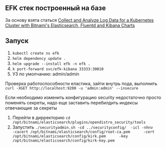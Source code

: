 ## EFK стек построенный на базе 
За основу взята статься 
[Collect and Analyze Log Data for a Kubernetes Cluster with Bitnami's Elasticsearch, Fluentd and Kibana Charts](https://docs.bitnami.com/tutorials/integrate-logging-kubernetes-kibana-elasticsearch-fluentd/)

## Запуск
1. ```kubectl create ns efk```
2. ```helm dependency update .```
3. ```helm upgrade --install efk -n efk .```
4. ```k port-forward svc/efk-kibana 33333:30010``` 
5. УЗ по умолчанию: admin/admin

Проверка работоспособности еластика, зайти внутрь пода, выполнить 
```curl -XGET http://localhost:9200 -u 'admin:admin' --insecure``` 

Если необходимо изменить конфигурацию security недостаточно просто поменять секреты, 
надо еще заставить перебилдить индексы отвечающие за секреты 
1. Перейти в дирректорию 
```cd /opt/bitnami/elasticsearch/plugins/opendistro_security/tools```
2. Запустить
```./securityadmin.sh -cd ../securityconfig/  -icl -nhnv      -cacert /opt/bitnami/elasticsearch/config/root-ca.pem      -cert /opt/bitnami/elasticsearch/config/kirk.pem      -key /opt/bitnami/elasticsearch/config/kirk-key.pem```
 
